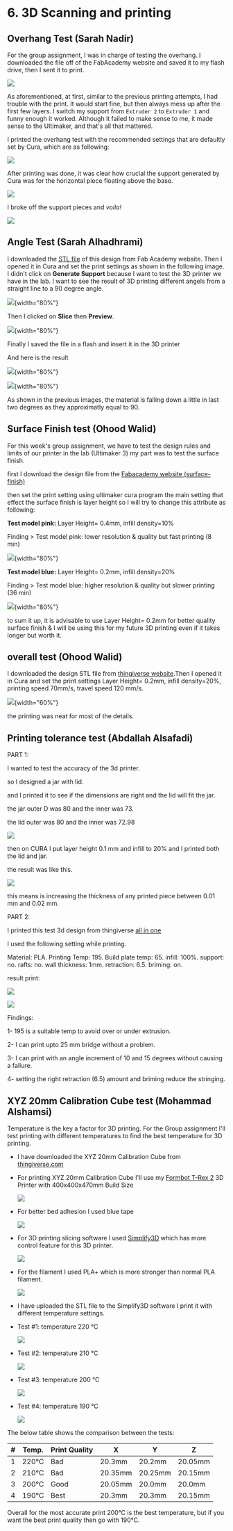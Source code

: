 # 6. 3D Scanning and printing


## **Overhang Test (Sarah Nadir)**

For the group assignment, I was in charge of testing the overhang. I downloaded the file off of the FabAcademy website and saved it to my flash drive, then I sent it to print.

![](../images/3dprinting/overhang.jpg)

As aforementioned, at first, similar to the previous printing attempts, I had trouble with the print. It would start fine, but then always mess up after the first few layers. I switch my support from `Extruder 2` to `Extruder 1` and funny enough it worked. Although it failed to make sense to me, it made sense to the Ultimaker, and that's all that mattered.

I printed the overhang test with the recommended settings that are defaultly set by Cura, which are as following:

![](../images/3dprinting/default.jpg)

After printing was done, it was clear how crucial the support generated by Cura was for the horizontal piece floating above the base.

![](../images/3dprinting/supp.jpg)

I broke off the support pieces and _voila!_

![](../images/3dprinting/finalover.jpg)

## **Angle Test (Sarah Alhadhrami)**

I downloaded the [STL file](http://academy.cba.mit.edu/classes/scanning_printing/angle.stl) of this design from Fab Academy website.
Then I opened it in Cura and set the print settings as shown in the following image. I didn't click on **Generate Support** because I want to test the 3D printer we have in the lab. I want to see the result of 3D printing different angels from a straight line to a 90 degree angle.

![](../images/3dprinting/angelprintsettings_SaraAli.jpg){width="80%"}

Then I clicked on **Slice** then **Preview**.

![](../images/3dprinting/angelcura_SaraAli.jpg){width="80%"}

Finally I saved the file in a flash and insert it in the 3D printer

And here is the result

![](../images/3dprinting/angeltest_SaraAli.jpg){width="80%"}

![](../images/3dprinting/angeltest2_SaraAli.jpg){width="80%"}

As shown in the previous images, the material is falling down a little in last two degrees as they approximatly equal to 90.


## **Surface Finish test (Ohood Walid)**

For this week's group assignment, we have to test the design rules and limits of our printer in the lab (Ultimaker 3) my part was to test the surface finish.

first I download the design file from the [Fabacademy website (surface-finish)](http://academy.cba.mit.edu/classes/scanning_printing/index.html)

then set the print setting using ultimaker cura program the main setting that effect the surface finish is layer height so I will try to change this attribute as following:


**Test model pink:** Layer Height= 0.4mm, infill density=10%

Finding > Test model pink: lower resolution & quality but fast printing (8 min)

![](../images/3dprinting/Og1.JPG){width="80%"}

**Test model blue:** Layer Height= 0.2mm, infill density=20%

Finding > Test model blue: higher resolution & quality but slower printing (36 min)

![](../images/3dprinting/Og2.JPG){width="80%"}

to sum it up, it is advisable to use Layer Height= 0.2mm for better quality surface finish & I will be using this for my future 3D printing even if it takes longer but worth it.


## **overall test (Ohood Walid)**

I downloaded the design STL file from [thingiverse website](https://www.thingiverse.com).Then I opened it in Cura and set the print settings Layer Height= 0.2mm, infill density=20%, printing speed 70mm/s, travel speed 120 mm/s.

![](../images/3dprinting/Og3.jpg){width="60%"}

the printing was neat for most of the details.



## **Printing tolerance test (Abdallah Alsafadi)**


PART 1:

I wanted to test the accuracy of the 3d printer.


so I designed a jar with lid.

and I printed it to see if the dimensions are right and the lid will fit the jar.

the jar outer D was 80 and the inner was 73.

the lid outer was 80 and the inner was 72.98

![](../images/3dprinting/11.PNG)


then on CURA I put layer height 0.1 mm and infill to 20% and I printed both the lid and jar.

the result was like this.

![](../images/3dprinting/12.jpg)

this means is increasing the thickness of any printed piece between 0.01 mm and 0.02 mm.

PART 2:

I printed this test 3d design from thingiverse [all in one](https://www.thingiverse.com/thing:2806295)

I used the following setting while printing.

Material: PLA.
Printing Temp: 195.
Build plate temp: 65.
infill: 100%.
support: no.
rafts: no.
wall thickness: 1mm.
retraction: 6.5.
briming: on.

result print:

![](../images/3dprinting/13.jpg)

![](../images/3dprinting/14.jpg)

Findings:

1- 195 is a suitable temp to avoid over or under extrusion.

2- I can print upto 25 mm bridge without a problem.

3- I can print with an angle increment of 10 and 15 degrees without causing a failure.

4- setting the right retraction (6.5) amount and briming reduce the stringing.



## **XYZ 20mm Calibration Cube test (Mohammad Alshamsi)**
Temperature is the key a factor for 3D printing. For the Group assignment I'll test printing with different temperatures to find the best temperature for 3D printing.

- I have downloaded the XYZ 20mm Calibration Cube from [thingiverse.com](https://www.thingiverse.com/thing:1278865)

- For printing XYZ 20mm Calibration Cube I'll use my [Formbot T-Rex 2](https://www.formbot3d.com/products/formbot-large-format-industrial-3d-printer-with-400x400x470mm-build-size-13) 3D Printer with 400x400x470mm Build Size

  ![](../images/3dprinting/Mohammad/TREX2.jpg)

- For better bed adhesion I used blue tape

  ![](../images/3dprinting/Mohammad/BluTabe.jpg)

- For 3D printing slicing software I used [Simplify3D](https://www.simplify3d.com/) which has more control feature for this 3D printer.

  ![](../images/3dprinting/Mohammad/simplify3d_logo_w240.jpg)

- For the filament I used PLA+ which is more stronger than normal PLA filament.

  ![](../images/3dprinting/Mohammad/PLA.jpg)

- I have uploaded the STL file to the Simplify3D software I print it with different temperature settings.

- Test #1: temperature 220 °C

  ![](../images/3dprinting/Mohammad/3DPrint1.jpg)

- Test #2: temperature 210 °C

  ![](../images/3dprinting/Mohammad/3DPrint2.jpg)

- Test #3: temperature 200 °C

  ![](../images/3dprinting/Mohammad/3DPrint3.jpg)

- Test #4: temperature 190 °C

  ![](../images/3dprinting/Mohammad/3DPrint4.jpg)


The below table shows the comparison between the tests:

| #   | Temp. | Print Quality | X       | Y       | Z       |
| --- | ----- | ------------- | ------- | ------- | ------- |
| 1   | 220°C | Bad           | 20.3mm  | 20.2mm  | 20.05mm |
| 2   | 210°C | Bad           | 20.35mm | 20.25mm | 20.15mm |
| 3   | 200°C | Good          | 20.05mm | 20.0mm  | 20.0mm  |
| 4   | 190°C | Best          | 20.3mm  | 20.3mm  | 20.15mm |


Overall for the most accurate  print 200°C is the best temperature, but if you want the best print quality then go with 190°C.  
